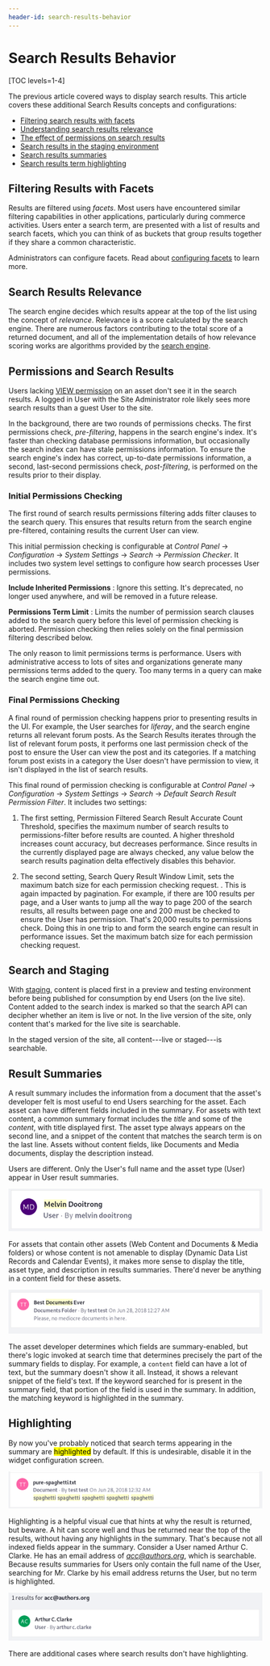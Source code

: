 ```yaml
---
header-id: search-results-behavior
---
```


# Search Results Behavior

[TOC levels=1-4]

The previous article covered ways to display search results. This article
covers these additional Search Results concepts and configurations: 

- [Filtering search results with facets](#filtering-results-with-facets)
- [Understanding search results relevance](#search-results-relevance)
- [The effect of permissions on search results](#permissions-and-search-results)
- [Search results in the staging environment](#search-and-staging)
- [Search results summaries](#result-summaries)
- [Search results term highlighting](#highlighting)

## Filtering Results with Facets

Results are filtered using *facets*. Most users have encountered similar
filtering capabilities in other applications, particularly during commerce
activities. Users enter a search term, are presented with a list of results and
search facets, which you can think of as buckets that group results together if
they share a common characteristic.

Administrators can configure facets. Read about 
[configuring facets](/docs/7-2/user/-/knowledge_base/u/facets) 
to learn more.

## Search Results Relevance

The search engine decides which results appear at the top of the list using the
concept of *relevance*. Relevance is a score calculated by the search engine.
There are numerous factors contributing to the total score of a returned
document, and all of the implementation details of how relevance scoring works
are algorithms provided by the 
[search engine](https://www.elastic.co/guide/en/elasticsearch/reference/current/relevance-intro.html#relevance-intro).

## Permissions and Search Results

Users lacking
[VIEW permission](/docs/7-2/user/-/knowledge_base/u/roles-and-permissions)
on an asset don't see it in the search results. A logged in User with the Site
Administrator role likely sees more search results than a guest User to the
site. 

In the background, there are two rounds of permissions checks. The first
permissions check, _pre-filtering_, happens in the search engine's index. It's
faster than checking database permissions information, but occasionally the
search index can have stale permissions information. To ensure the search
engine's index has correct, up-to-date permissions information, a second,
last-second permissions check, _post-filtering_, is performed on the results
prior to their display.

### Initial Permissions Checking

The first round of search results permissions filtering adds filter clauses to
the search query. This ensures that results return from the search engine
pre-filtered, containing results the current User can view.

This initial permission checking is configurable at *Control Panel* &rarr;
*Configuration* &rarr; *System Settings* &rarr; *Search* &rarr; *Permission
Checker*. It includes two system level settings to configure how search
processes User permissions.

**Include Inherited Permissions**
: Ignore this setting. It's deprecated, no longer used anywhere, and will be
removed in a future release.

**Permissions Term Limit**
: Limits the number of permission search clauses added to the search query
before this level of permission checking is aborted. Permission checking then
relies solely on the final permission filtering described below.

The only reason to limit permissions terms is performance. Users with
administrative access to lots of sites and organizations generate many
permissions terms added to the query. Too many terms in a query can make the
search engine time out.

### Final Permissions Checking

A final round of permission checking happens prior to presenting results in the
UI. For example, the User searches for *liferay*, and the search engine returns
all relevant forum posts. As the Search Results iterates through the list of
relevant forum posts, it performs one last permission check of the post to
ensure the User can view the post and its categories. If a matching forum post
exists in a category the User doesn't have permission to view, it isn't
displayed in the list of search results.

This final round of permission checking is configurable at *Control Panel*
&rarr; *Configuration* &rarr; *System Settings* &rarr; *Search* &rarr; *Default
Search Result Permission Filter*. It includes two settings:

1.  The first setting, Permission Filtered Search Result Accurate Count
    Threshold, specifies the maximum number of search results to
    permissions-filter before results are counted. A higher threshold increases
    count accuracy, but decreases performance. Since results in the currently
    displayed page are always checked, any value below the search results
    pagination delta effectively disables this behavior.

2.  The second setting, Search Query Result Window Limit, sets the maximum batch
    size for each permission checking request. <!-- OR limits the number of
    results to include in each permission checked request/response cycle to and
    from the search engine-->. This is again impacted by pagination. For
    example, if there are 100 results per page, and a User wants to jump all the
    way to page 200 of the search results, all results between page one and 200
    must be checked to ensure the User has permission. That's 20,000 results to
    permissions check. Doing this in one trip to and form the search engine can
    result in performance issues. Set the maximum batch size for each permission
    checking request. 

## Search and Staging

With
[staging](/docs/7-2/user/-/knowledge_base/u/staging-content),
content is placed first in a preview and testing environment before being
published for consumption by end Users (on the live site). Content added to the
search index is marked so that the search API can decipher whether an item is
live or not. In the live version of the site, only content that's marked for the
live site is searchable. 

In the staged version of the site, all content---live or staged---is searchable.

## Result Summaries

A result summary includes the information from a document that the asset's
developer felt is most useful to end Users searching for the asset. Each asset
can have different fields included in the summary. For assets with text content,
a common summary format includes the *title* and some of the *content*, with
title displayed first. The asset type always appears on the second line, and
a snippet of the content that matches the search term is on the last line.
Assets without content fields, like Documents and Media documents, display the
description instead.

Users are different. Only the User's full name and the asset type (User) appear
in User result summaries.

![Figure 1: User summaries contain only the User's full name.](../../../images/search-results-user.png)

For assets that contain other assets (Web Content and Documents & Media
folders) or whose content is not amenable to display (Dynamic Data List Records
and Calendar Events), it makes more sense to display the title, asset type, and
description in results summaries. There'd never be anything in a content field
for these assets.

![Figure 2: Documents and Media and Web Content folders include titles and descriptions in their summaries.](../../../images/search-results-folder.png)

The asset developer determines which fields are summary-enabled, but there's
logic invoked at search time that determines precisely the part of the summary
fields to display. For example, a `content` field can have a lot of text, but
the summary doesn't show it all. Instead, it shows a relevant snippet of the
field's text. If the keyword searched for is present in the summary field, that
portion of the field is used in the summary. In addition, the matching keyword
is highlighted in the summary.

## Highlighting

By now you've probably noticed that search terms appearing in the summary are
<mark>highlighted</mark> by default. If this is undesirable, disable it in the
widget configuration screen. 

![Figure 3: Some document summaries have lots of highlights if the search term matches text that appears in the summary.](../../../images/search-results-highlight.png)

Highlighting is a helpful visual cue that hints at why the result is returned,
but beware. A hit can score well and thus be returned near the top of the
results, without having any highlights in the summary. That's because not all
indexed fields appear in the summary. Consider a User named Arthur C. Clarke. He
has an email address of *acc@authors.org*, which is searchable. Because results
summaries for Users only contain the full name of the User, searching for Mr.
Clarke by his email address returns the User, but no term is highlighted. 

![Figure 4: Results that match the search term won't always have highlights.](../../../images/search-results-no-highlight.png)

There are additional cases where search results don't have highlighting.
